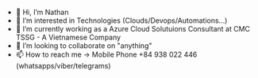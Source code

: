 - 👋 Hi, I’m Nathan
- 👀 I’m interested in Technologies (Clouds/Devops/Automations...)
- 🌱 I’m currently working as a Azure Cloud Solutuions Consultant at CMC TSSG - A Vietnamese Company
- 💞️ I’m looking to collaborate on "anything"
- 📫 How to reach me -> Mobile Phone +84 938 022 446 (whatsapps/viber/telegrams)

<!---
Tuanrobi22/Tuanrobi22 is a ✨ special ✨ repository because its `README.md` (this file) appears on your GitHub profile.
You can click the Preview link to take a look at your changes.
--->
